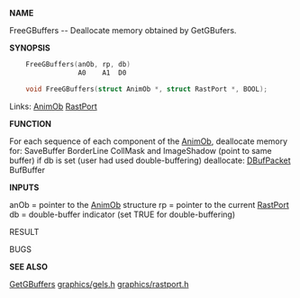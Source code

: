 
**NAME**

FreeGBuffers -- Deallocate memory obtained by GetGBufers.

**SYNOPSIS**

```c
    FreeGBuffers(anOb, rp, db)
                 A0    A1  D0

    void FreeGBuffers(struct AnimOb *, struct RastPort *, BOOL);

```
Links: [AnimOb](_00C3.md) [RastPort](_00AF.md) 

**FUNCTION**

For each sequence of each component of the [AnimOb](_00C3.md),
deallocate memory for:
SaveBuffer
BorderLine
CollMask and ImageShadow (point to same buffer)
if db is set (user had used double-buffering) deallocate:
[DBufPacket](_00C3.md)
BufBuffer

**INPUTS**

anOb = pointer to the [AnimOb](_00C3.md) structure
rp   = pointer to the current [RastPort](_00AF.md)
db   = double-buffer indicator (set TRUE for double-buffering)

RESULT

BUGS

**SEE ALSO**

[GetGBuffers](GetGBuffers.md)  [graphics/gels.h](_00C3.md)  [graphics/rastport.h](_00AF.md)
